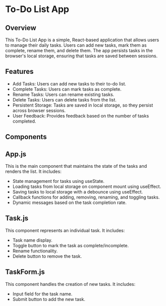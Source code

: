 # To-Do List App
## Overview
This To-Do List App is a simple, React-based application that allows users to manage their daily tasks. Users can add new tasks, mark them as complete, rename them, and delete them. The app persists tasks in the browser's local storage, ensuring that tasks are saved between sessions.

## Features
- Add Tasks: Users can add new tasks to their to-do list.
- Complete Tasks: Users can mark tasks as complete.
- Rename Tasks: Users can rename existing tasks.
- Delete Tasks: Users can delete tasks from the list.
- Persistent Storage: Tasks are saved in local storage, so they persist across browser sessions.
- User Feedback: Provides feedback based on the number of tasks completed.
## Components
## App.js
This is the main component that maintains the state of the tasks and renders the list. It includes:

- State management for tasks using useState.
- Loading tasks from local storage on component mount using useEffect.
- Saving tasks to local storage with a debounce using useEffect.
- Callback functions for adding, removing, renaming, and toggling tasks.
- Dynamic messages based on the task completion rate.
## Task.js
This component represents an individual task. It includes:

- Task name display.
- Toggle button to mark the task as complete/incomplete.
- Rename functionality.
- Delete button to remove the task.
## TaskForm.js
This component handles the creation of new tasks. It includes:

- Input field for the task name.
- Submit button to add the new task.
